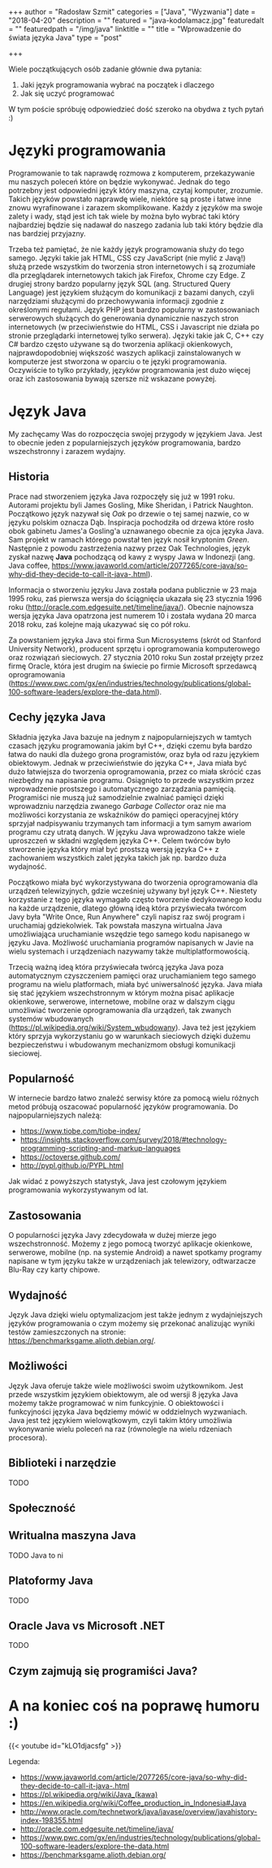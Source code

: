 +++
author = "Radosław Szmit"
categories = ["Java", "Wyzwania"]
date = "2018-04-20"
description = ""
featured = "java-kodolamacz.jpg"
featuredalt = ""
featuredpath = "/img/java"
linktitle = ""
title = "Wprowadzenie do świata języka Java"
type = "post"

+++

Wiele początkujących osób zadanie głównie dwa pytania:
1. Jaki język programowania wybrać na początek i dlaczego
1. Jak się uczyć programować

W tym poście spróbuję odpowiedzieć dość szeroko na obydwa z tych pytań :)

# Języki programowania

Programowanie to tak naprawdę rozmowa z komputerem, przekazywanie mu naszych poleceń które on będzie wykonywać. Jednak do tego potrzebny jest odpowiedni język który maszyna, czytaj komputer, zrozumie. Takich języków powstało naprawdę wiele, niektóre są proste i łatwe inne znowu wyrafinowane i zarazem skomplikowane. Każdy z języków ma swoje zalety i wady, stąd jest ich tak wiele by można było wybrać taki który najbardziej będzie się nadawał do naszego zadania lub taki który będzie dla nas bardziej przyjazny.

Trzeba też pamiętać, że nie każdy język programowania służy do tego samego. Języki takie jak HTML, CSS czy JavaScript (nie mylić z Javą!) służą przede wszystkim do tworzenia stron internetowych i są zrozumiałe dla przeglądarek internetowych takich jak Firefox, Chrome czy Edge. Z drugiej strony bardzo popularny język SQL (ang. Structured Query Language) jest językiem służącym do komunikacji z bazami danych, czyli narzędziami służącymi do przechowywania informacji zgodnie z określonymi regułami. Język PHP jest bardzo popularny w zastosowaniach serwerowych służących do generowania dynamicznie naszych stron internetowych (w przeciwieństwie do HTML, CSS i Javascript nie działa po stronie przeglądarki internetowej tylko serwera). Języki takie jak C, C++ czy C# bardzo często używane są do tworzenia aplikacji okienkowych, najprawdopodobniej większość waszych aplikacji zainstalowanych w komputerze jest stworzona w oparciu o te języki programowania. Oczywiście to tylko przykłady, języków programowania jest dużo więcej oraz ich zastosowania bywają szersze niż wskazane powyżej.

# Język Java

My zachęcamy Was do rozpoczęcia swojej przygody w językiem Java. Jest to obecnie jeden z popularniejszych języków programowania, bardzo wszechstronny i zarazem wydajny.

## Historia

Prace nad stworzeniem języka Java rozpoczęły się już w 1991 roku. Autorami projektu byli James Gosling, Mike Sheridan, i Patrick Naughton. Początkowo język nazywał się *Oak* po drzewie o tej samej nazwie, co w języku polskim oznacza Dąb. Inspiracja pochodziła od drzewa które rosło obok gabinetu James'a Gosling'a uznawanego obecnie za ojca języka Java. Sam projekt w ramach którego powstał ten język nosił kryptonim *Green*. Następnie z powodu zastrzeżenia nazwy przez Oak Technologies, język zyskał nazwę **Java** pochodzącą od kawy z wyspy Jawa w Indonezji (ang. Java coffee, https://www.javaworld.com/article/2077265/core-java/so-why-did-they-decide-to-call-it-java-.html).

Informacja o stworzeniu języku Java została podana publicznie w 23 maja 1995 roku, zaś pierwsza wersja do ściągnięcia ukazała się 23 stycznia 1996 roku (http://oracle.com.edgesuite.net/timeline/java/). Obecnie najnowsza wersja języka Java opatrzona jest numerem 10 i została wydana 20 marca 2018 roku, zaś kolejne mają ukazywać się co pół roku.

Za powstaniem języka Java stoi firma Sun Microsystems (skrót od Stanford University Network), producent sprzętu i oprogramowania komputerowego oraz rozwiązań sieciowych. 27 stycznia 2010 roku Sun został przejęty przez firmę Oracle, która jest drugim na świecie po firmie Microsoft sprzedawcą oprogramowania (https://www.pwc.com/gx/en/industries/technology/publications/global-100-software-leaders/explore-the-data.html).

## Cechy języka Java

Składnia języka Java bazuje na jednym z najpopularniejszych w tamtych czasach języku programowania jakim był C++, dzięki czemu była bardzo łatwa do nauki dla dużego grona programistów, oraz była od razu językiem obiektowym. Jednak w przeciwieństwie do języka C++, Java miała być dużo łatwiejsza do tworzenia oprogramowania, przez co miała skrócić czas niezbędny na napisanie programu. Osiągnięto to przede wszystkim przez wprowadzenie prostszego i automatycznego zarządzania pamięcią. Programiści nie muszą już samodzielnie zwalniać pamięci dzięki wprowadzniu narzędzia zwanego *Garbage Collector* oraz nie ma możliwości korzystania ze wskaźników do pamięci operacyjnej który sprzyjał nadpisywaniu trzymanych tam informacji a tym samym awariom programu czy utratą danych. W języku Java wprowadzono także wiele uproszczeń w składni względem języka C++. Celem twórców było stworzenie języka który miał być prostszą wersją języka C++ z zachowaniem wszystkich zalet języka takich jak np. bardzo duża wydajność.

Początkowo miała być wykorzystywana do tworzenia oprogramowania dla urządzeń telewizyjnych, gdzie wcześniej używany był język C++. Niestety korzystanie z tego języka wymagało często tworzenie dedykowanego kodu na każde urządzenie, dlatego główną ideą która przyświecała twórcom Javy była "Write Once, Run Anywhere" czyli napisz raz swój program i uruchamiaj gdziekolwiek. Tak powstała maszyna wirtualna Java umożliwiająca uruchamianie wszędzie tego samego kodu napisanego w języku Java. Możliwość uruchamiania programów napisanych w Javie na wielu systemach i urządzeniach nazywamy także multiplatformowością.

Trzecią ważną ideą która przyświecała twórcą języka Java poza automatycznym czyszczeniem pamięci oraz uruchamianiem tego samego programu na wielu platformach, miała być uniwersalność języka. Java miała się stać językiem wszechstronnym w którym można pisać aplikacje okienkowe, serwerowe, internetowe, mobilne oraz w dalszym ciągu umożliwiać tworzenie oprogramowania dla urządzeń, tak zwanych systemów wbudowanych (https://pl.wikipedia.org/wiki/System_wbudowany). Java też jest językiem który sprzyja wykorzystaniu go w warunkach sieciowych dzięki dużemu bezpieczeństwu i wbudowanym mechanizmom obsługi komunikacji sieciowej.

## Popularność

W internecie bardzo łatwo znaleźć serwisy które za pomocą wielu różnych metod próbują oszacować popularność języków programowania. Do najpopularniejszych należą:

* https://www.tiobe.com/tiobe-index/
* https://insights.stackoverflow.com/survey/2018/#technology-programming-scripting-and-markup-languages
* https://octoverse.github.com/
* http://pypl.github.io/PYPL.html

Jak widać z powyższych statystyk, Java jest czołowym językiem programowania wykorzystywanym od lat.

## Zastosowania

O popularności języka Javy zdecydowała w dużej mierze jego wszechstronność. Możemy z jego pomocą tworzyć aplikacje okienkowe, serwerowe, mobilne (np. na systemie Android) a nawet spotkamy programy napisane w tym języku także w urządzeniach jak telewizory, odtwarzacze Blu-Ray czy karty chipowe.

## Wydajność

Język Java dzięki wielu optymalizacjom jest także jednym z wydajniejszych języków programowania o czym możemy się przekonać analizując wyniki testów zamieszczonych na stronie: https://benchmarksgame.alioth.debian.org/.

## Możliwości

Język Java oferuje także wiele możliwości swoim użytkownikom. Jest przede wszystkim językiem obiektowym, ale od wersji 8 języka Java możemy także programować w nim funkcyjnie. O obiektowości i funkcyjności języka Java będziemy mówić w oddzielnych wyzwaniach. Java jest też językiem wielowątkowym, czyli takim który umożliwia wykonywanie wielu poleceń na raz (równolegle na wielu rdzeniach procesora).

## Biblioteki i narzędzie

TODO

## Społeczność

## Writualna maszyna Java

TODO
Java to ni

## Platoformy Java

TODO

## Oracle Java vs Microsoft .NET

TODO

## Czym zajmują się programiści Java?




# A na koniec coś na poprawę humoru :)

{{< youtube id="kLO1djacsfg" >}}


Legenda:

* https://www.javaworld.com/article/2077265/core-java/so-why-did-they-decide-to-call-it-java-.html
* https://pl.wikipedia.org/wiki/Java_(kawa)
* https://en.wikipedia.org/wiki/Coffee_production_in_Indonesia#Java
* http://www.oracle.com/technetwork/java/javase/overview/javahistory-index-198355.html
* http://oracle.com.edgesuite.net/timeline/java/
* https://www.pwc.com/gx/en/industries/technology/publications/global-100-software-leaders/explore-the-data.html
* https://benchmarksgame.alioth.debian.org/
